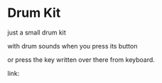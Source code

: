 # Drum Kit
just a small drum kit 

with drum sounds when you press its button

or press the key written over there from keyboard.

link:
